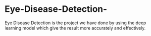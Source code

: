 # Eye-Disease-Detection-
Eye Disease Detection is the project we have done  by using the deep learning model which give the result more accurately and effectively.
